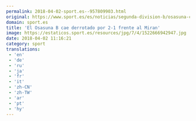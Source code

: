 ```yaml
---
permalink: 2018-04-02-sport.es--957809903.html
original: https://www.sport.es/es/noticias/segunda-division-b/osasuna-cae-derrotado-por-2-1-frente-mirandes-6729362?utm_source=rss-noticias&utm_medium=feed&utm_campaign=segunda-division-b
domain: sport.es
title: 'El Osasuna B cae derrotado por 2-1 frente al Miran'
image: https://estaticos.sport.es/resources/jpg/7/4/1522666942947.jpg
date: 2018-04-02 11:16:21
category: sport
translations: 
 - 'en'
 - 'de'
 - 'ru'
 - 'ja'
 - 'fr'
 - 'it'
 - 'zh-CN'
 - 'zh-TW'
 - 'ar'
 - 'pt'
 - 'hy'
---
```


